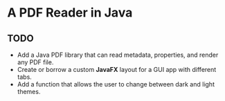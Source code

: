 # A PDF Reader in Java

## TODO

* Add a Java PDF library that can read metadata, properties, and render any PDF file.
* Create or borrow a custom **JavaFX** layout for a GUI app with different tabs.
* Add a function that allows the user to change between dark and light themes.
